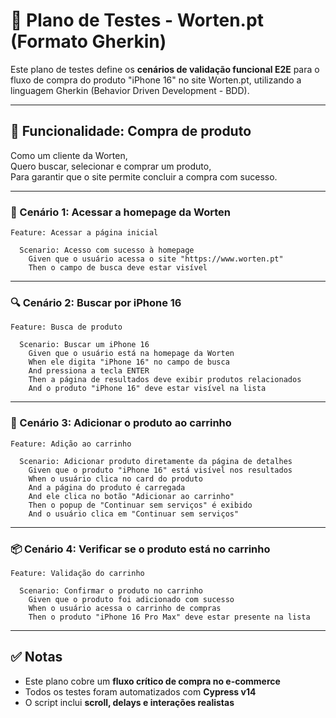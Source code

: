 # 🧪 Plano de Testes - Worten.pt (Formato Gherkin)

Este plano de testes define os **cenários de validação funcional E2E** para o fluxo de compra do produto "iPhone 16" no site Worten.pt, utilizando a linguagem Gherkin (Behavior Driven Development - BDD).

---

## 🔎 Funcionalidade: Compra de produto

Como um cliente da Worten,  
Quero buscar, selecionar e comprar um produto,  
Para garantir que o site permite concluir a compra com sucesso.

---

### 🎯 Cenário 1: Acessar a homepage da Worten

```gherkin
Feature: Acessar a página inicial

  Scenario: Acesso com sucesso à homepage
    Given que o usuário acessa o site "https://www.worten.pt"
    Then o campo de busca deve estar visível
```

---

### 🔍 Cenário 2: Buscar por iPhone 16

```gherkin
Feature: Busca de produto

  Scenario: Buscar um iPhone 16
    Given que o usuário está na homepage da Worten
    When ele digita "iPhone 16" no campo de busca
    And pressiona a tecla ENTER
    Then a página de resultados deve exibir produtos relacionados
    And o produto "iPhone 16" deve estar visível na lista
```

---

### 🛒 Cenário 3: Adicionar o produto ao carrinho

```gherkin
Feature: Adição ao carrinho

  Scenario: Adicionar produto diretamente da página de detalhes
    Given que o produto "iPhone 16" está visível nos resultados
    When o usuário clica no card do produto
    And a página do produto é carregada
    And ele clica no botão "Adicionar ao carrinho"
    Then o popup de "Continuar sem serviços" é exibido
    And o usuário clica em "Continuar sem serviços"
```

---

### 📦 Cenário 4: Verificar se o produto está no carrinho

```gherkin
Feature: Validação do carrinho

  Scenario: Confirmar o produto no carrinho
    Given que o produto foi adicionado com sucesso
    When o usuário acessa o carrinho de compras
    Then o produto "iPhone 16 Pro Max" deve estar presente na lista
```

---

## ✅ Notas

- Este plano cobre um **fluxo crítico de compra no e-commerce**
- Todos os testes foram automatizados com **Cypress v14**
- O script inclui **scroll, delays e interações realistas**

